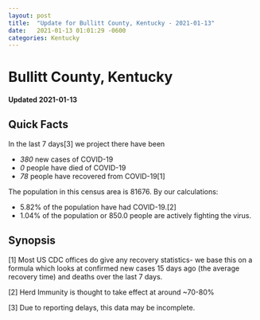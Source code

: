 ```yaml
---
layout: post
title:  "Update for Bullitt County, Kentucky - 2021-01-13"
date:   2021-01-13 01:01:29 -0600
categories: Kentucky
---
```


# Bullitt County, Kentucky
#### Updated 2021-01-13

## Quick Facts

In the last 7 days[3] we project there have been
- *380* new cases of COVID-19
- *0* people have died of COVID-19
- *78* people have recovered from COVID-19[1]

The population in this census area is 81676. By our calculations:
- 5.82% of the population have had COVID-19.[2]
- 1.04% of the population or 850.0 people are actively fighting the virus.

## Synopsis




[1] Most US CDC offices do give any recovery statistics- we base this on a formula which looks at confirmed new cases
15 days ago (the average recovery time) and deaths over the last 7 days.

[2] Herd Immunity is thought to take effect at around ~70-80%

[3] Due to reporting delays, this data may be incomplete.
 
    